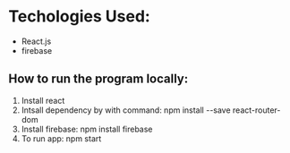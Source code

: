 # Techologies Used:
- React.js
- firebase

## How to run the program locally:
1. Install react
2. Intsall dependency by with command: npm install --save react-router-dom
3. Install firebase: npm install firebase
5. To run app: npm start
